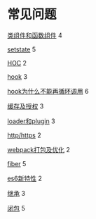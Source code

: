
# 常见问题

[类组件和函数组件](/react.html#函数组件和类组件) 4

[setstate](/react.html#setstate) 5

[HOC](/react.html#高阶组件) 2

[hook](/react.html#hooks) 3

[hook为什么不能再循环调用](/react.html#常见问题) 6

[缓存及授权](/mix.html#cookie、session、token、jwt) 3

[loader和plugin](/webpack.html#webpack打包流程) 3

[http/https](/mix.html#http-http2-http3) 2

[webpack打包及优化](/webpack.html#模块打包运行原理) 2

[fiber](/react.html#react-fiber) 5

[es6新特性](/js.html#es6新特性) 2

[继承]() 3

[闭包]() 5

